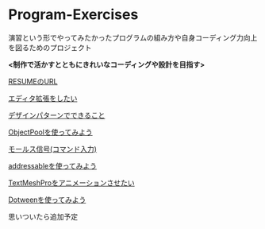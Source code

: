 # Program-Exercises

演習という形でやってみたかったプログラムの組み方や自身コーディング力向上を図るためのプロジェクト

**<制作で活かすとともにきれいなコーディングや設計を目指す>**

[RESUMEのURL](https://www.resume.id/works/86287d2425f9e8b3)

[エディタ拡張をしたい](Explanations/Editor-Expansion.md)

[デザインパターンでできること](Explanations/Designpatterns.md)

[ObjectPoolを使ってみよう](Explanations/ObjectPool.md)

[モールス信号(コマンド入力)](Explanations/MorseCode.md)

[addressableを使ってみよう](Explanations/Addressable.md)

[TextMeshProをアニメーションさせたい](Explanations/TMPAnimation.md)

[Dotweenを使ってみよう](Explanations/UseDotween.md)

思いついたら追加予定
